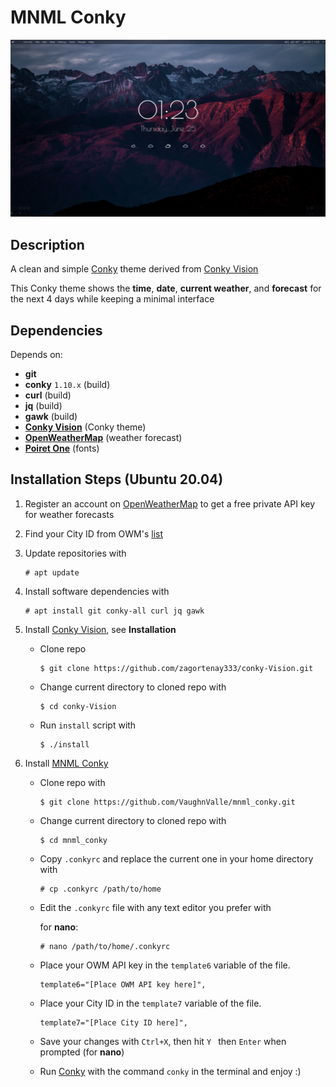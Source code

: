 # MNML Conky
![Preview](https://github.com/VaughnValle/demo/blob/master/preview.png)

## Description
A clean and simple [Conky](https://github.com/brndnmtthws/conky) theme derived from [Conky Vision](https://github.com/zagortenay333/conky-Vision)

This Conky theme shows the __time__, __date__, __current weather__, and __forecast__ for the next 4 days while keeping a minimal interface


## Dependencies
Depends on:
* __git__
* __conky__ ```1.10.x``` (build)
* __curl__ (build)
* __jq__ (build)
* __gawk__ (build)
* __[Conky Vision](https://github.com/zagortenay333/conky-Vision)__ (Conky theme)
* __[OpenWeatherMap](http://openweathermap.org)__ (weather forecast) 
* __[Poiret One](https://fonts.google.com/specimen/Poiret+One)__ (fonts)


## Installation Steps (Ubuntu 20.04)
1. Register an account on [OpenWeatherMap](http://openweathermap.org) to get a free private API key for weather forecasts
2. Find your City ID from OWM's [list](http://bulk.openweathermap.org/sample/city.list.json.gz) 
3. Update repositories with
   
       # apt update
4. Install software dependencies with 

       # apt install git conky-all curl jq gawk
5. Install [Conky Vision](https://github.com/zagortenay333/conky-Vision), see __Installation__
   - Clone repo
   
         $ git clone https://github.com/zagortenay333/conky-Vision.git
   - Change current directory to cloned repo with 
   
         $ cd conky-Vision
   - Run ```install``` script with 
         
         $ ./install
6. Install [MNML Conky](https://github.com/VaughnValle/mnml_conky)
   - Clone repo with
            
         $ git clone https://github.com/VaughnValle/mnml_conky.git
   - Change current directory to cloned repo with 
   
         $ cd mnml_conky
   - Copy ```.conkyrc``` and replace the current one in your home directory with
   
         # cp .conkyrc /path/to/home
   - Edit the ```.conkyrc``` file with any text editor you prefer with
     
     for __nano__:
         
         # nano /path/to/home/.conkyrc
   - Place your OWM API key in the ```template6``` variable of the file.
   
         template6="[Place OWM API key here]",
   - Place your City ID in the ```template7``` variable of the file.
      
         template7="[Place City ID here]",
   - Save your changes with ```Ctrl+X```, then hit ```Y ``` then ```Enter``` when prompted (for __nano__)
   - Run [Conky](https://github.com/brndnmtthws/conky) with the command ```conky``` in the terminal and enjoy :) 
